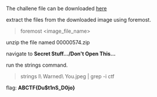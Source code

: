 The challene file can be downloaded [here](https://mega.nz/#!CXYXBQAK!6eLJSXvAfGnemqWpNbLQtOHBvtkCzA7-zycVjhHPYQQ)

extract the files from the downloaded image using foremost.
>foremost <image_file_name>

unzip the file named 00000574.zip

navigate to **Secret Stuff.../Don't Open This...**

run the strings command.
>strings I\ Warned\ You.jpeg | grep -i ctf

flag: **ABCTF{Du$t1nS_D0jo}**